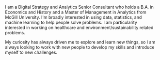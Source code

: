 I am a Digital Strategy and Analytics Senior Consultant who holds a B.A. in Economics and History and a Master of Management in Analytics from McGill University. I'm broadly interested in using data, statistics, and machine learning to help people solve problems. I am particularity  interested in working on healthcare and environment/sustainability related problems.

My curiosity has always driven me to explore and learn new things, so I am always looking to work with new people to develop my skills and introduce myself to
new challenges.


